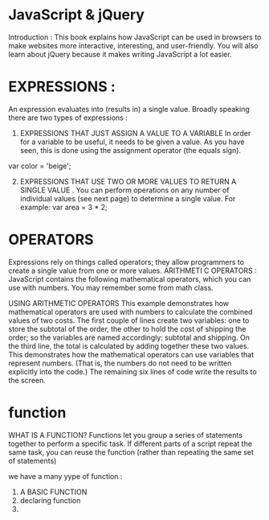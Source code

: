 # JavaScript & jQuery
Introduction :
This book explains how JavaScript can be used
in browsers to make websites more interactive,
interesting, and user-friendly. You will also learn about
jQuery because it makes writing JavaScript a lot easier. 


# EXPRESSIONS :
An expression evaluates into (results in) a single value. Broadly speaking
there are two types of expressions :

1. EXPRESSIONS THAT JUST ASSIGN A
VALUE TO A VARIABLE 
In order for a variable to be useful, it needs to be
given a value. As you have seen, this is done using
the assignment operator (the equals sign).

var color = 'beige'; 


2. EXPRESSIONS THAT USE TWO OR
MORE VALUES TO RETURN A
SINGLE VALUE .
You can perform operations on any number of
individual values (see next page) to determine a
single value. For example:
var area = 3 * 2; 

# OPERATORS 
Expressions rely on things called operators; they allow programmers to
create a single value from one or more values. 
ARITHMETI C OPERATORS :
JavaScript contains the following mathematical
operators, which you can use with numbers.
You may remember some from math class. 


USING ARITHMETIC
OPERATORS
This example demonstrates how
mathematical operators are used
with numbers to calculate the
combined values of two costs.
The first couple of lines create
two variables: one to store the
subtotal of the order, the other
to hold the cost of shipping
the order; so the variables are
named accordingly: subtotal
and shipping.
On the third line, the total is
calculated by adding together
these two values.
This demonstrates how the
mathematical operators can
use variables that represent
numbers. (That is, the numbers
do not need to be written
explicitly into the code.)
The remaining six lines of code
write the results to the screen. 

# function 
WHAT IS A FUNCTION? 
Functions let you group a series of statements together to perform a
specific task. If different parts of a script repeat the same task, you can
reuse the function (rather than repeating the same set of statements)

we have a many yype of function :
1. A BASIC FUNCTION 
2. declaring function
3. 


